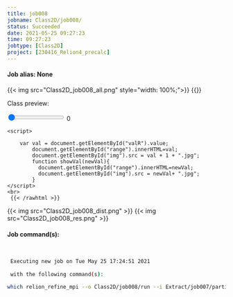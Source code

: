 ```yaml
---
title: job008
jobname: Class2D/job008/
status: Succeeded
date: 2021-05-25 09:27:23
time: 09:27:23
jobtype: [Class2D]
project: [230416_Relion4_precalc]
---
```


#### Job alias: None

{{< img src="Class2D_job008_all.png" style="width: 100%;">}}
{{<rawhtml >}} 
    <div class="center">
    <p>Class preview:<p>
    <input id="valR" type="range" min="1" max="50" value="1" step="1" oninput="showVal(this.value)" onchange="showVal(this.value)" />
    <span id="range">0</span>
    <img id="img" width="250">
    </div>

    <script>

        var val = document.getElementById("valR").value;
            document.getElementById("range").innerHTML=val;
            document.getElementById("img").src = val + 1 + ".jpg";
            function showVal(newVal){
              document.getElementById("range").innerHTML=newVal;
              document.getElementById("img").src = newVal+ ".jpg";
            }
    </script>
    <br>
     {{< /rawhtml >}}
{{< img src="Class2D_job008_dist.png" >}}
{{< img src="Class2D_job008_res.png" >}}

#### Job command(s):

```bash

 
 Executing new job on Tue May 25 17:24:51 2021
 
 with the following command(s): 

which relion_refine_mpi --o Class2D/job008/run --i Extract/job007/particles.star --dont_combine_weights_via_disc --preread_images  --pool 30 --pad 2  --ctf  --iter 25 --tau2_fudge 2 --particle_diameter 200 --K 50 --flatten_solvent  --zero_mask  --center_classes  --oversampling 1 --psi_step 12 --offset_range 5 --offset_step 2 --norm --scale  --j 6 --gpu "0:1:2:3"  --pipeline_control Class2D/job008/
 
 


